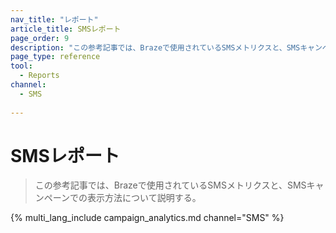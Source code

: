 ```yaml
---
nav_title: "レポート"
article_title: SMSレポート
page_order: 9
description: "この参考記事では、Brazeで使用されているSMSメトリクスと、SMSキャンペーンでの表示方法について説明する。"
page_type: reference
tool:
  - Reports
channel:
  - SMS
  
---
```


# SMSレポート

> この参考記事では、Brazeで使用されているSMSメトリクスと、SMSキャンペーンでの表示方法について説明する。

{% multi_lang_include campaign_analytics.md channel="SMS" %}


